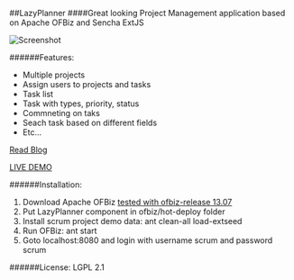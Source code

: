 ##LazyPlanner
####Great looking Project Management application based on Apache OFBiz and Sencha ExtJS

![Screenshot](http://3.bp.blogspot.com/-RfNouR8-B8o/Ui5J3cHxmMI/AAAAAAAAAQw/LjpGtjFwBIU/s1600/Screen+Shot+2013-09-09+at+22.22.46.png)

######Features:
* Multiple projects
* Assign users to projects and tasks
* Task list
* Task with types, priority, status
* Commneting on taks
* Seach task based on different fields
* Etc...

[Read Blog](http://www.ofbizian.com/2013/09/an-old-pet-project-based-on-sencha-ext.html)

[LIVE DEMO](http://lazyplanner.ofbizian.com/)

######Installation:  
1. Download Apache OFBiz [tested with ofbiz-release 13.07](https://github.com/apache/ofbiz/archive/release13.07.zip)  
2. Put LazyPlanner component in ofbiz/hot-deploy folder  
3. Install scrum project demo data: ant clean-all load-extseed  
4. Run OFBiz: ant start  
5. Goto localhost:8080 and login with username scrum and password scrum  


######License: 
LGPL 2.1
